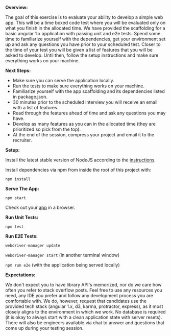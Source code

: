 **Overview:**

The goal of this exercise is to evaluate your ability to develop a simple web app. This will be a time boxed code test
where you will be evaluated only on what you finish in the allocated time. We have provided the scaffolding for a basic 
angular 1.x application with passing unit and e2e tests. Spend some time to familiarize yourself with the dependencies, 
get your environment set up and ask any questions you have prior to your scheduled test. Closer to the time of your test 
you will be given a list of features that you will be asked to develop. Until then, follow the setup instructions and make 
sure everything works on your machine.


**Next Steps:**

 - Make sure you can serve the application locally.
 - Run the tests to make sure everything works on your machine.
 - Familiarize yourself with the app scaffolding and its dependencies listed in package.json.
 - 30 minutes prior to the scheduled interview you will receive an email with a list of features.
 - Read through the features ahead of time and ask any questions you may have.
 - Develop as many features as you can in the allocated time (they are prioritized so pick from the top).
 - At the end of the session, compress your project and email it to the recruiter. 


**Setup:**

Install the latest stable version of NodeJS according to the [instructions](http://nodejs.org/download/).

Install dependencies via npm from inside the root of this project with:

`npm install`


**Serve The App:**

`npm start`

Check out your [app](http://localhost:3000) in a browser.


**Run Unit Tests:**

`npm test`


**Run E2E Tests:**

`webdriver-manager update`

`webdriver-manager start` (in another terminal window)

`npm run e2e` (with the application being served locally)


**Expectations:**

We don't expect you to have library API's memorized, nor do we care how often you refer to stack overflow posts. Feel 
free to use any resources you need, any IDE you prefer and follow any development process you are comfortable with.
We do, however, request that candidates use the provided tech stack (angular 1.x, d3, karma, protractor, express), as 
it most closely aligns to the environment in which we work. No database is required (it is okay to always start with a 
clean application state with server resets). There will also be engineers available via chat to answer and questions
that come up during your testing session.